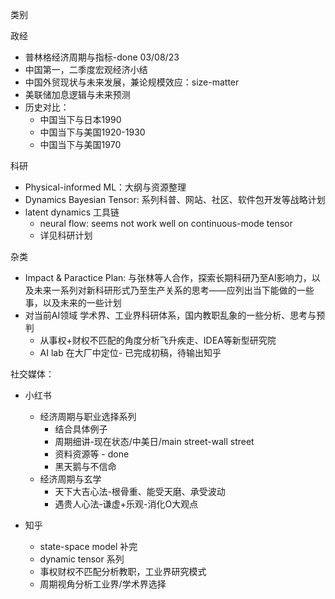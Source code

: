 
类别

政经
- 普林格经济周期与指标-done 03/08/23
- 中国第一，二季度宏观经济小结
- 中国外贸现状与未来发展，兼论规模效应：size-matter
- 美联储加息逻辑与未来预测
- 历史对比：
    - 中国当下与日本1990
    - 中国当下与美国1920-1930
    - 中国当下与美国1970


科研
- Physical-informed ML：大纲与资源整理
- Dynamics Bayesian Tensor: 系列科普、网站、社区、软件包开发等战略计划
- latent dynamics 工具链
  - neural flow: seems not work well on continuous-mode tensor
  - 详见科研计划


杂类
- Impact & Paractice Plan: 与张林等人合作，探索长期科研乃至AI影响力，以及未来一系列对新科研形式乃至生产关系的思考——应列出当下能做的一些事，以及未来的一些计划 
- 对当前AI领域 学术界、工业界科研体系，国内教职乱象的一些分析、思考与预判
  - 从事权+财权不匹配的角度分析飞升疾走、IDEA等新型研究院
  - AI lab 在大厂中定位- 已完成初稿，待输出知乎

社交媒体：
- 小红书
  - 经济周期与职业选择系列
    - 结合具体例子
    - 周期细讲-现在状态/中美日/main street-wall street
    - 资料资源等 - done
    - 黑天鹅与不信命
  - 经济周期与玄学
    - 天下大吉心法-根骨重、能受天磨、承受波动
    - 遇贵人心法-谦虚+乐观-消化O大观点

- 知乎
  - state-space model 补完
  - dynamic tensor 系列
  - 事权财权不匹配分析教职，工业界研究模式
  - 周期视角分析工业界/学术界选择
  
